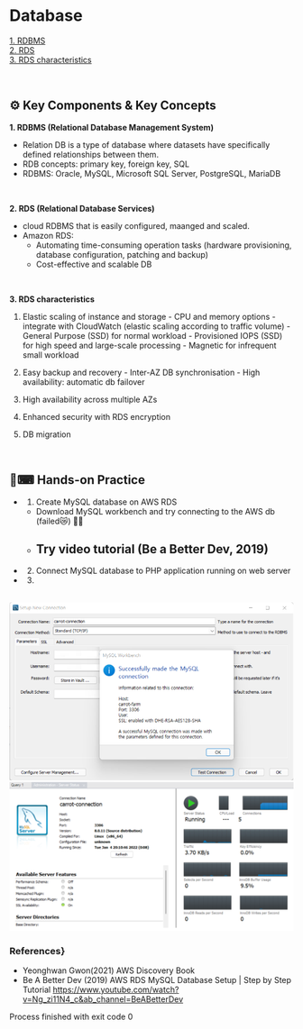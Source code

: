 # Database  

[1. RDBMS](#1)  
[2. RDS](#2)  
[3. RDS characteristics](#3)  

<br>  

## ⚙ Key Components & Key Concepts  

**<span id="1">1. RDBMS (Relational Database Management System)**</span>  

  - Relation DB is a type of database where datasets have specifically defined relationships between them.
  - RDB concepts: primary key, foreign key, SQL
  - RDBMS: Oracle, MySQL, Microsoft SQL Server, PostgreSQL, MariaDB

<br>  

**<span id="2">2. RDS (Relational Database Services)**</span>  

  - cloud RDBMS that is easily configured, maanged and scaled.
  - Amazon RDS:
    - Automating time-consuming operation tasks (hardware provisioning, database configuration, patching and backup)
    - Cost-effective and scalable DB 

<br>  

**<span id="3">3. RDS characteristics**</span>  

  1) Elastic scaling of instance and storage
    - CPU and memory options 
    - integrate with CloudWatch (elastic scaling according to traffic volume)
    - General Purpose (SSD) for normal workload
    - Provisioned IOPS (SSD) for high speed and large-scale processing
    - Magnetic for infrequent small workload

  2) Easy backup and recovery
    - Inter-AZ DB synchronisation
    - High availability: automatic db failover  

  3) High availability across multiple AZs
  4) Enhanced security with RDS encryption 
  5) DB migration 


<br>  

## 🙌⌨ Hands-on Practice   

  - 1) Create MySQL database on AWS RDS
    - Download MySQL workbench and try connecting to the AWS db (failed😿) 🐰🥕
    - Try video tutorial (Be a Better Dev, 2019)
      - 
  - 2) Connect MySQL database to PHP application running on web server

  - 3) 

<br>  

<img src="https://github.com/Coding-Forest/2022-AWS-Certificaiton/blob/main/0%20AWS%20Discovery%20Book/5%20Database/5-5-1%20mysql%20connection%20successful.png" width=750/>
<img src="https://github.com/Coding-Forest/2022-AWS-Certificaiton/blob/main/0%20AWS%20Discovery%20Book/5%20Database/5-5-2%20mysql%20connection%20detail.png" width=750/>

<br>

### References}  

  - Yeonghwan Gwon(2021) AWS Discovery Book
  - Be A Better Dev (2019) AWS RDS MySQL Database Setup | Step by Step Tutorial https://www.youtube.com/watch?v=Ng_zi11N4_c&ab_channel=BeABetterDev

Process finished with exit code 0
